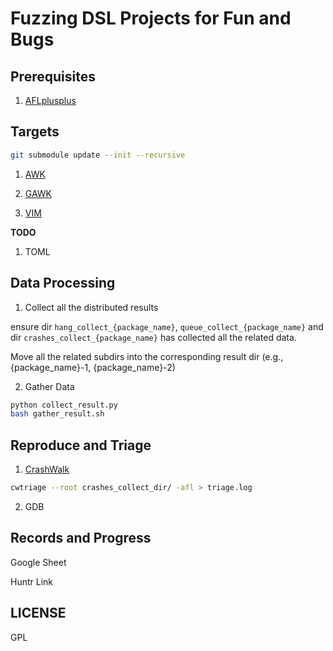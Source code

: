 # Fuzzing DSL Projects for Fun and Bugs

## Prerequisites

1. [AFLplusplus](https://github.com/AFLplusplus/AFLplusplus)

## Targets

```bash
git submodule update --init --recursive
```

1. [AWK](https://github.com/onetrueawk/awk)

2. [GAWK](https://savannah.gnu.org/projects/gawk)

3. [VIM](https://github.com/vim/vim)

**TODO**

1. TOML

## Data Processing

1. Collect all the distributed results

ensure dir `hang_collect_{package_name}`, `queue_collect_{package_name}` and dir `crashes_collect_{package_name}` has collected all the related data.

Move all the related subdirs into the corresponding result dir (e.g., {package_name}-1, {package_name}-2)

2. Gather Data

```bash
python collect_result.py
bash gather_result.sh
```

## Reproduce and Triage

1. [CrashWalk](https://github.com/bnagy/crashwalk)

```bash
cwtriage --root crashes_collect_dir/ -afl > triage.log
```

2. GDB

## Records and Progress

Google Sheet

Huntr Link

## LICENSE

GPL
